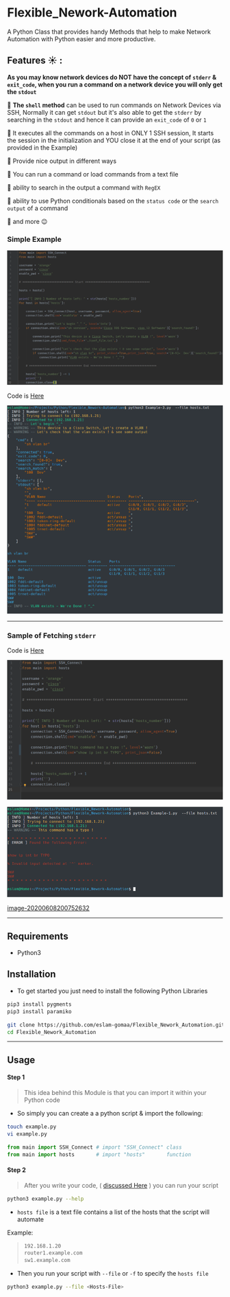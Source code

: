# Flexible_Nework-Automation

A Python Class that provides handy Methods that help to make Network Automation with Python easier and more productive.


## Features :sunny:	: 


**As you may know network devices do NOT have the concept of `stderr` & `exit_code`,
when you run a command on a network device you will only get the `stdout`**

:gem: **The `shell` method** can be used to run commands on Network Devices via SSH, Normally it can get `stdout` but it's also  able to get the `stderr` by searching in the `stdout`
and hence it can provide an `exit_code` of `0` or `1` 

:gem: It executes all the commands on a host in ONLY 1 SSH session, It starts the session in the initialization and YOU close it at the end of your script (as provided in the Example)

:gem: Provide nice output in different ways

:gem: You can run a command or load commands from a text file

:gem: ability to search in the output a command with `RegEX`

:gem: ability to use Python conditionals based on the `status code` or the `search output` of a command

:gem: and more :wink:



### Simple Example



![image-20200609050855480](Images/image-20200609050855480.png)

Code is [Here](Examples/Example-3.py)



![](Images/image-20200608205523090.png)

---

### Sample of Fetching `stderr`

Code is [Here](Examples/Example-1.py)



![image-20200609050302886](Images/image-20200609050302886.png)



![image-20200608211510011](Images/image-20200608211510011.png)



[image-20200608200752632](Images/image-20200608200752632.png)



---



## Requirements

* Python3





## Installation

* To get started you just need to install the following Python Libraries

```bash
pip3 install pygments
pip3 install paramiko
```

```bash
git clone https://github.com/eslam-gomaa/Flexible_Nework_Automation.git
cd Flexible_Nework_Automation
```

---





## Usage



#### Step 1

> This idea behind this Module is that you can import it within your Python code
* So simply you can create a a python script & import the following:

```bash
touch example.py
vi example.py
```

```python
from main import SSH_Connect # import "SSH_Connect" class
from main import hosts       # import "hosts"       function
```



#### Step 2

> After you write your code, ( [discussed Here](Examples/README.md) )  you can run your script

```bash
python3 example.py --help
```

* `hosts file` is a text file contains a list of the hosts that the script will automate

Example:

> ```bash
> 192.168.1.20
> router1.example.com
> sw1.example.com
> ```

* Then you run your script with `--file` or `-f` to specify the `hosts file`

```bash
python3 example.py --file <Hosts-File>
```





